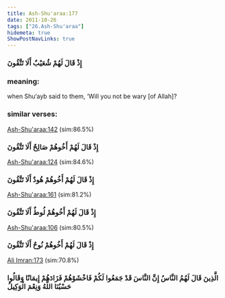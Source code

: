 ```yaml
---
title: Ash-Shu'araa:177
date: 2011-10-26
tags: ["26.Ash-Shu'araa"]
hidemeta: true 
ShowPostNavLinks: true 
---
```

### إِذْ قَالَ لَهُمْ شُعَيْبٌ أَلَا تَتَّقُونَ
### meaning: 
when Shu‘ayb said to them, ‘Will you not be wary [of Allah]?
### similar verses: 

[Ash-Shu'araa:142](/26/142) (sim:86.5%)

### إِذْ قَالَ لَهُمْ أَخُوهُمْ صَالِحٌ أَلَا تَتَّقُونَ

[Ash-Shu'araa:124](/26/124) (sim:84.6%)

### إِذْ قَالَ لَهُمْ أَخُوهُمْ هُودٌ أَلَا تَتَّقُونَ

[Ash-Shu'araa:161](/26/161) (sim:81.2%)

### إِذْ قَالَ لَهُمْ أَخُوهُمْ لُوطٌ أَلَا تَتَّقُونَ

[Ash-Shu'araa:106](/26/106) (sim:80.5%)

### إِذْ قَالَ لَهُمْ أَخُوهُمْ نُوحٌ أَلَا تَتَّقُونَ

[Ali Imran:173](/3/173) (sim:70.8%)

### الَّذِينَ قَالَ لَهُمُ النَّاسُ إِنَّ النَّاسَ قَدْ جَمَعُوا لَكُمْ فَاخْشَوْهُمْ فَزَادَهُمْ إِيمَانًا وَقَالُوا حَسْبُنَا اللَّهُ وَنِعْمَ الْوَكِيلُ
